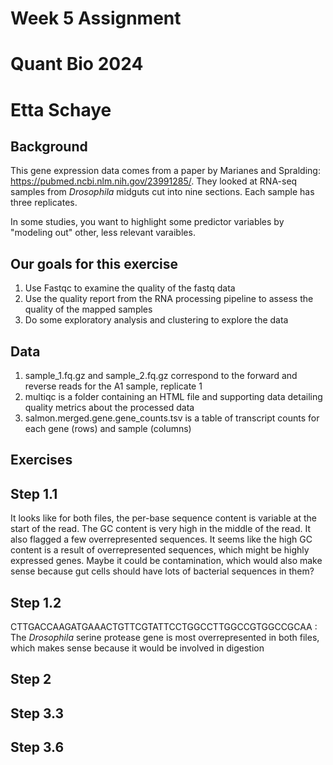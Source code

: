 # Week 5 Assignment 
# Quant Bio 2024 
# Etta Schaye

## Background
This gene expression data comes from a paper by Marianes and Spralding: https://pubmed.ncbi.nlm.nih.gov/23991285/. They looked at RNA-seq samples from *Drosophila* midguts cut into nine sections. Each sample has three replicates.  

In some studies, you want to highlight some predictor variables by "modeling out" other, less relevant varaibles. 

## Our goals for this exercise
1. Use Fastqc to examine the quality of the fastq data 
2. Use the quality report from the RNA processing pipeline to assess the quality of the mapped samples 
3. Do some exploratory analysis and clustering to explore the data

## Data
1. sample_1.fq.gz and sample_2.fq.gz correspond to the forward and reverse reads for the A1 sample, replicate 1
2. multiqc is a folder containing an HTML file and supporting data detailing quality metrics about the processed data
3. salmon.merged.gene.gene_counts.tsv is a table of transcript counts for each gene (rows) and sample (columns)

## Exercises 

##  Step 1.1 ##
It looks like for both files, the per-base sequence content is variable at the start of the read. The GC content is very high in the middle of the read. It also flagged a few overrepresented sequences. It seems like the high GC content is a result of overrepresented sequences, which might be highly expressed genes. Maybe it could be contamination, which would also make sense because gut cells should have lots of bacterial sequences in them?
##  Step 1.2 ##
CTTGACCAAGATGAAACTGTTCGTATTCCTGGCCTTGGCCGTGGCCGCAA : The *Drosophila* serine protease gene is most overrepresented in both files, which makes sense because it would be involved in digestion 

##  Step 2 ##

##  Step 3.3 ##

##  Step 3.6 ##